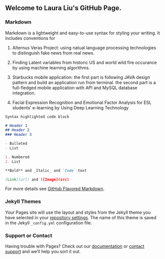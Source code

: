 ## Welcome to Laura Liu's GitHub Page. 




### Markdown

Markdown is a lightweight and easy-to-use syntax for styling your writing. It includes conventions for


1. Alternus Veras Project: using natual language processing technologies to distinguish fake news from real news.

2. Finding Latent variables from historic US and world wild fire occurance by using machine learning algorithms.

3. Starbucks mobile application: the first part is following JAVA design pattern and build an application run from terminal. the second part is a full-fledged mobile application with API and MySQL database integration.

4. Facial Expression Recognition and Emotional Factor Analysis for ESL students’ e-learning by Using Deep Learning Technology

```markdown
Syntax highlighted code block

# Header 1
## Header 2
### Header 3

- Bulleted
- List

1. Numbered
2. List

**Bold** and _Italic_ and `Code` text

[Link](url) and ![Image](src)
```

For more details see [GitHub Flavored Markdown](https://guides.github.com/features/mastering-markdown/).

### Jekyll Themes

Your Pages site will use the layout and styles from the Jekyll theme you have selected in your [repository settings](https://github.com/Laural1/Laural1.github.io/settings). The name of this theme is saved in the Jekyll `_config.yml` configuration file.

### Support or Contact

Having trouble with Pages? Check out our [documentation](https://help.github.com/categories/github-pages-basics/) or [contact support](https://github.com/contact) and we’ll help you sort it out.
